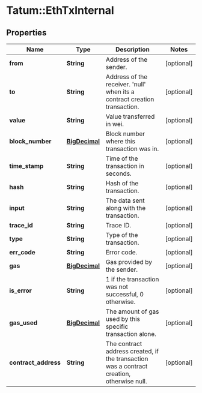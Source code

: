 # Tatum::EthTxInternal

## Properties
Name | Type | Description | Notes
------------ | ------------- | ------------- | -------------
**from** | **String** | Address of the sender. | [optional] 
**to** | **String** | Address of the receiver. &#x27;null&#x27; when its a contract creation transaction. | [optional] 
**value** | **String** | Value transferred in wei. | [optional] 
**block_number** | [**BigDecimal**](BigDecimal.md) | Block number where this transaction was in. | [optional] 
**time_stamp** | **String** | Time of the transaction in seconds. | [optional] 
**hash** | **String** | Hash of the transaction. | [optional] 
**input** | **String** | The data sent along with the transaction. | [optional] 
**trace_id** | **String** | Trace ID. | [optional] 
**type** | **String** | Type of the transaction. | [optional] 
**err_code** | **String** | Error code. | [optional] 
**gas** | [**BigDecimal**](BigDecimal.md) | Gas provided by the sender. | [optional] 
**is_error** | **String** | 1 if the transaction was not successful, 0 otherwise. | [optional] 
**gas_used** | [**BigDecimal**](BigDecimal.md) | The amount of gas used by this specific transaction alone. | [optional] 
**contract_address** | **String** | The contract address created, if the transaction was a contract creation, otherwise null. | [optional] 

